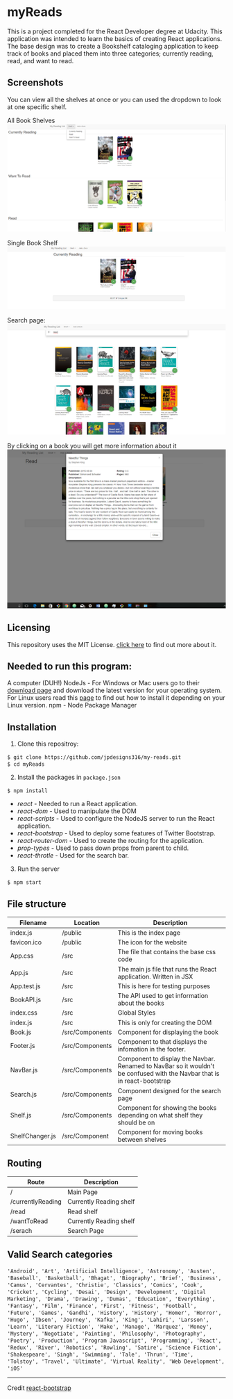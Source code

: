 # myReads
This is a project completed for the React Developer degree at Udacity. This application was intended to learn the basics of creating React applications. The base design was to create a Bookshelf cataloging application to keep track of books and placed them into three categories; currently reading, read, and want to read.

## Screenshots

You can view all the shelves at once or you can used the dropdown to look at one specific shelf.

All Book Shelves
![Main Page](/images/main02.PNG)

Single  Book Shelf
![Single Shelf](/images/Shelf.PNG)

Search page:
![Search Page](/images/search.PNG)

By clicking on a book you will get more information about it
![More Detail](/images/modal.PNG)

## Licensing

This repository uses the MIT License. [click here](Liscence.MD) to find out more about it.

## Needed to run this program:
A computer (DUH!)
NodeJs - For Windows or Mac users go to their [download page](https://nodejs.org/en/download) and download the latest version for your operating system. For Linux users read this [page](https://nodejs.org/en/download/package-manager/) to find out how to install it depending on your Linux version.
npm - Node Package Manager


## Installation
1. Clone this repositroy:
```
$ git clone https://github.com/jpdesigns316/my-reads.git
$ cd myReads
```
2. Install the packages in `package.json`
```
$ npm install
```
* *react* -  Needed to run a React application.
* *react-dom* - Used to manipulate the DOM
* *react-scripts* - Used to configure the NodeJS server to run the React application.
* *react-bootstrap* - Used to deploy some features of Twitter Bootstrap.
* *react-router-dom* - Used to create the routing for the application.
* *prop-types* - Used to pass down props from parent to child.
* *react-throtle* - Used for the search bar.

3. Run the server
```
$ npm start
```

## File structure
| Filename | Location | Description |
|---|--|---|
| index.js | /public | This is the index page |
| favicon.ico | /public | The icon for the website |
| App.css | /src | The file that contains the base css code |
| App.js | /src | The main js file that runs the React application. Written in JSX |
| App.test.js | /src | This is here for testing purposes |
| BookAPI.js | /src | The API used to get information about the books |
| index.css | /src | Global Styles|
| index.js | /src | This is only for creating the DOM |
| Book.js | /src/Components | Component for displaying the book |
| Footer.js | /src/Components | Component to that displays the infomation in the footer. |
| NavBar.js | /src/Components | Component to display the Navbar. Renamed to NavBar so it wouldn't be confused with the Navbar that is in react-bootstrap |
| Search.js | /src/Components | Component designed for the search page |
| Shelf.js | /src/Components | Component for showing the books depending on what shelf they should be on |
| ShelfChanger.js | /src/Component | Component for moving books between shelves |


 ## Routing
 | Route | Description |
 |--|--|
 | / | Main Page |
 | /currentlyReading | Currently Reading shelf |
 | /read | Read shelf |
 | /wantToRead | Currently Reading shelf |
 | /serach | Search Page |


## Valid Search categories

```
'Android', 'Art', 'Artificial Intelligence', 'Astronomy', 'Austen', 'Baseball', 'Basketball', 'Bhagat', 'Biography', 'Brief', 'Business', 'Camus', 'Cervantes', 'Christie', 'Classics', 'Comics', 'Cook', 'Cricket', 'Cycling', 'Desai', 'Design', 'Development', 'Digital Marketing', 'Drama', 'Drawing', 'Dumas', 'Education', 'Everything', 'Fantasy', 'Film', 'Finance', 'First', 'Fitness', 'Football', 'Future', 'Games', 'Gandhi', 'History', 'History', 'Homer', 'Horror', 'Hugo', 'Ibsen', 'Journey', 'Kafka', 'King', 'Lahiri', 'Larsson', 'Learn', 'Literary Fiction', 'Make', 'Manage', 'Marquez', 'Money', 'Mystery', 'Negotiate', 'Painting', 'Philosophy', 'Photography', 'Poetry', 'Production', 'Program Javascript', 'Programming', 'React', 'Redux', 'River', 'Robotics', 'Rowling', 'Satire', 'Science Fiction', 'Shakespeare', 'Singh', 'Swimming', 'Tale', 'Thrun', 'Time', 'Tolstoy', 'Travel', 'Ultimate', 'Virtual Reality', 'Web Development', 'iOS'
```
---
Credit [react-bootstrap](https://react-bootstrap.github.io/)
